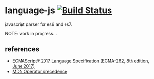 # language-js [![Build Status](https://travis-ci.org/diasbruno/language-js.svg?branch=master)](https://travis-ci.org/diasbruno/language-js)

javascript parser for es6 and es7.

NOTE: work in progress...

## references

- [ECMAScript® 2017 Language Specification (ECMA-262, 8th edition, June 2017)](http://www.ecma-international.org/ecma-262/8.0/index.html)
- [MDN Operator precedence](https://developer.mozilla.org/en-US/docs/Web/JavaScript/Reference/Operators/Operator_Precedence)